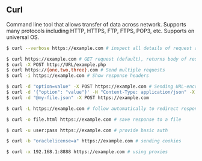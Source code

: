 ## Curl

Command line tool that allows transfer of data across network. Supports many protocols including HTTP, HTTPS, FTP, FTPS, POP3, etc. Supports on universal OS.

```sh
$ curl --verbose https://example.com # inspect all details of request and response

$ curl https://example.com # GET request (default), returns body of response
$ curl -X POST http://URL/example.php
$ curl https://{one,two,three}.com # Send multiple requests
$ curl -i https://example.com # Show response headers

$ curl -d "option=value" -X POST https://example.com # Sending URL-encoded data
$ curl -d '{"option": "value"}' -H "Content-Type: application/json" -X POST https://example.com
$ curl -d "@my-file.json" -X POST https://example.com

$ curl -L https://example.com # follow automatically to redirect response specified in Location response header

$ curl -o file.html https://example.com # save response to a file

$ curl -u user:pass https://example.com # provide basic auth

$ curl -b "oraclelicense=a" https://example.com # sending cookies

$ curl -x 192.168.1:8888 https://example.com # using proxies
```

